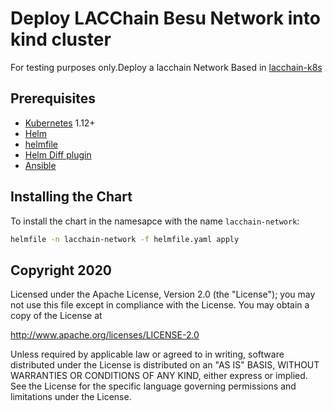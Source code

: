 # Deploy LACChain Besu Network into kind cluster

For testing purposes only.Deploy a lacchain Network Based in [lacchain-k8s](https://github.com/lacchain/lacchain-k8s)

## Prerequisites
- [Kubernetes](https://kubernetes.io/) 1.12+
- [Helm](https://helm.sh/docs/)
- [helmfile](https://github.com/roboll/helmfile)
- [Helm Diff plugin](https://github.com/databus23/helm-diff)
- [Ansible](https://www.ansible.com/)


## Installing the Chart
To install the chart in the namesapce with the name `lacchain-network`:
```bash
helmfile -n lacchain-network -f helmfile.yaml apply
```


## Copyright 2020 

Licensed under the Apache License, Version 2.0 (the "License");
you may not use this file except in compliance with the License.
You may obtain a copy of the License at

http://www.apache.org/licenses/LICENSE-2.0

Unless required by applicable law or agreed to in writing, software
distributed under the License is distributed on an "AS IS" BASIS,
WITHOUT WARRANTIES OR CONDITIONS OF ANY KIND, either express or implied.
See the License for the specific language governing permissions and
limitations under the License.
